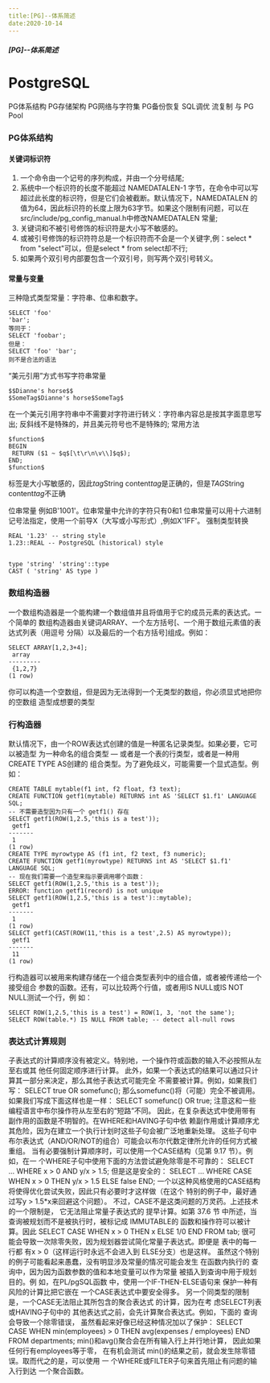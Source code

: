 ```yaml
---
title:[PG]--体系简述
date:2020-10-14
---
```




##### [PG]--体系简述

# PostgreSQL

PG体系结构
PG存储架构
PG网络与字符集
PG备份恢复
SQL调优
流复制 与 PG Pool



### PG体系结构

#### 关键词标识符

1. 一个命令由一个记号的序列构成，并由一个分号结尾;
2. 系统中一个标识符的长度不能超过 NAMEDATALEN-1 字节，在命令中可以写超过此长度的标识符，但是它们会被截断。默认情况下，NAMEDATALEN 的值为64，因此标识符的长度上限为63字节。如果这个限制有问题，可以在src/include/pg_config_manual.h中修改NAMEDATALEN 常量;
3. 关键词和不被引号修饰的标识符是大小写不敏感的。
4. 或被引号修饰的标识符符总是一个标识符而不会是一个关键字,例：select * from "select"可以，但是select * from select却不行;
5. 如果两个双引号内部要包含一个双引号，则写两个双引号转义。

#### 常量与变量

三种隐式类型常量：字符串、位串和数字。

```
SELECT 'foo'
'bar';
等同于：
SELECT 'foobar';
但是：
SELECT 'foo' 'bar';
则不是合法的语法
```

“美元引用”方式书写字符串常量

```
$$Dianne's horse$$
$SomeTag$Dianne's horse$SomeTag$
```

在一个美元引用字符串中不需要对字符进行转义：字符串内容总是按其字面意思写出;
反斜线不是特殊的，并且美元符号也不是特殊的;
常用方法

```
$function$
BEGIN
 RETURN ($1 ~ $q$[\t\r\n\v\\]$q$);
END;
$function$
```

标签是大小写敏感的，因此$tag$String content$tag$是正确的，但是$TAG$String content$tag$不正确

位串常量
例如B'1001'。位串常量中允许的字符只有0和1
位串常量可以用十六进制记号法指定，使用一个前导X（大写或小写形式）,例如X'1FF'。
强制类型转换

```
REAL '1.23' -- string style
1.23::REAL -- PostgreSQL (historical) style


type 'string' 'string'::type
CAST ( 'string' AS type )
```



### 数组构造器

一个数组构造器是一个能构建一个数组值并且将值用于它的成员元素的表达式。一个简单的
数组构造器由关键词ARRAY、一个左方括号[、一个用于数组元素值的表达式列表（用逗号
分隔）以及最后的一个右方括号]组成。例如：

```
SELECT ARRAY[1,2,3+4];
 array
---------
 {1,2,7}
(1 row)
```

你可以构造一个空数组，但是因为无法得到一个无类型的数组，你必须显式地把你的空数组
造型成想要的类型



### 行构造器

默认情况下，由一个ROW表达式创建的值是一种匿名记录类型。如果必要，它可以被造型
为一种命名的组合类型 — 或者是一个表的行类型，或者是一种用CREATE TYPE AS创建的
组合类型。为了避免歧义，可能需要一个显式造型。例如：

```
CREATE TABLE mytable(f1 int, f2 float, f3 text);
CREATE FUNCTION getf1(mytable) RETURNS int AS 'SELECT $1.f1' LANGUAGE SQL;
-- 不需要造型因为只有一个 getf1() 存在
SELECT getf1(ROW(1,2.5,'this is a test'));
 getf1
-------
 1
(1 row)
CREATE TYPE myrowtype AS (f1 int, f2 text, f3 numeric);
CREATE FUNCTION getf1(myrowtype) RETURNS int AS 'SELECT $1.f1' LANGUAGE SQL;
-- 现在我们需要一个造型来指示要调用哪个函数：
SELECT getf1(ROW(1,2.5,'this is a test'));
ERROR: function getf1(record) is not unique
SELECT getf1(ROW(1,2.5,'this is a test')::mytable);
 getf1
-------
 1
(1 row)
SELECT getf1(CAST(ROW(11,'this is a test',2.5) AS myrowtype));
 getf1
-------
 11
(1 row)
```

行构造器可以被用来构建存储在一个组合类型表列中的组合值，或者被传递给一个接受组合
参数的函数。还有，可以比较两个行值，或者用IS NULL或IS NOT NULL测试一个行，例
如：

```
SELECT ROW(1,2.5,'this is a test') = ROW(1, 3, 'not the same');
SELECT ROW(table.*) IS NULL FROM table; -- detect all-null rows
```



### 表达式计算规则

子表达式的计算顺序没有被定义。特别地，一个操作符或函数的输入不必按照从左至右或其
他任何固定顺序进行计算。
此外，如果一个表达式的结果可以通过只计算其一部分来决定，那么其他子表达式可能完全
不需要被计算。例如，如果我们写：
SELECT true OR somefunc();
那么somefunc()将（可能）完全不被调用。如果我们写成下面这样也是一样：
SELECT somefunc() OR true;
注意这和一些编程语言中布尔操作符从左至右的“短路”不同。
因此，在复杂表达式中使用带有副作用的函数是不明智的。在WHERE和HAVING子句中依
赖副作用或计算顺序尤其危险，因为在建立一个执行计划时这些子句会被广泛地重新处理。
这些子句中布尔表达式（AND/OR/NOT的组合）可能会以布尔代数定律所允许的任何方式被
重组。
当有必要强制计算顺序时，可以使用一个CASE结构（见第 9.17 节）。例如，在一
个WHERE子句中使用下面的方法尝试避免除零是不可靠的：
SELECT ... WHERE x > 0 AND y/x > 1.5;
但是这是安全的：
SELECT ... WHERE CASE WHEN x > 0 THEN y/x > 1.5 ELSE false END;
一个以这种风格使用的CASE结构将使得优化尝试失败，因此只有必要时才这样做（在这个
特别的例子中，最好通过写y > 1.5*x来回避这个问题）。
不过，CASE不是这类问题的万灵药。上述技术的一个限制是， 它无法阻止常量子表达式的
提早计算。如第 37.6 节 中所述，当查询被规划而不是被执行时，被标记成 IMMUTABLE的
函数和操作符可以被计算。因此
SELECT CASE WHEN x > 0 THEN x ELSE 1/0 END FROM tab;
很可能会导致一次除零失败，因为规划器尝试简化常量子表达式。即便是 表中的每一行都
有x > 0（这样运行时永远不会进入到 ELSE分支）也是这样。
虽然这个特别的例子可能看起来愚蠢，没有明显涉及常量的情况可能会发生 在函数内执行的
查询中，因为因为函数参数的值和本地变量可以作为常量 被插入到查询中用于规划目的。例
如，在PL/pgSQL函数 中，使用一个IF-THEN-ELSE语句来 保护一种有风险的计算比把它嵌在
一个CASE表达式中要安全得多。
另一个同类型的限制是，一个CASE无法阻止其所包含的聚合表达式 的计算，因为在考
虑SELECT列表或HAVING子句中的 其他表达式之前，会先计算聚合表达式。例如，下面的
查询会导致一个除零错误， 虽然看起来好像已经这种情况加以了保护：
SELECT CASE WHEN min(employees) > 0
THEN avg(expenses / employees)
END
FROM departments;
min()和avg()聚合会在所有输入行上并行地计算， 因此如果任何行有employees等于零，
在有机会测试 min()的结果之前，就会发生除零错误。取而代之的是，可以使用 一 个WHERE或FILTER子句来首先阻止有问题的输入行到达 一个聚合函数。